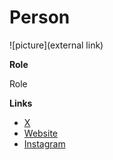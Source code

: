 # Person

![picture](external link)

**Role**

Role

**Links**

- [X]()
- [Website]()
- [Instagram]()
